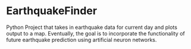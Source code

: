 # EarthquakeFinder
Python Project that takes in earthquake data for current day and plots output to a map. Eventually, the goal is to incorporate the functionality of future earthquake prediction using artificial neuron networks.
